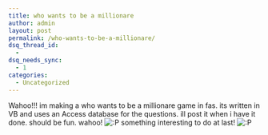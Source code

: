 ```yaml
---
title: who wants to be a millionare
author: admin
layout: post
permalink: /who-wants-to-be-a-millionare/
dsq_thread_id:
  - 
dsq_needs_sync:
  - 1
categories:
  - Uncategorized
---
```

Wahoo!!! im making a who wants to be a millionare game in fas. its written in VB and uses an Access database for the questions. ill post it when i have it done. should be fun. wahoo! <img src="http://blog.lotas-smartman.net/wp-includes/images/smilies/icon_razz.gif" alt=":P" class="wp-smiley" /> something interesting to do at last! <img src="http://blog.lotas-smartman.net/wp-includes/images/smilies/icon_razz.gif" alt=":P" class="wp-smiley" />